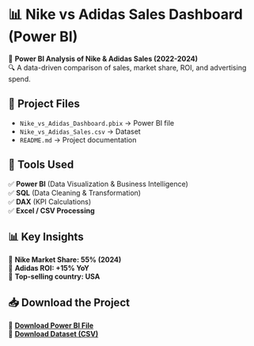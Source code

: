 # 📊 Nike vs Adidas Sales Dashboard (Power BI)

🚀 **Power BI Analysis of Nike & Adidas Sales (2022-2024)**  
🔍 A data-driven comparison of sales, market share, ROI, and advertising spend.

## 📂 Project Files
- `Nike_vs_Adidas_Dashboard.pbix` → Power BI file  
- `Nike_vs_Adidas_Sales.csv` → Dataset  
- `README.md` → Project documentation  

## 🔹 Tools Used
✅ **Power BI** (Data Visualization & Business Intelligence)  
✅ **SQL** (Data Cleaning & Transformation)  
✅ **DAX** (KPI Calculations)  
✅ **Excel / CSV Processing**  

## 📊 Key Insights
📌 **Nike Market Share: 55% (2024)**  
📌 **Adidas ROI: +15% YoY**  
📌 **Top-selling country: USA**  

## 📥 Download the Project
📎 **[Download Power BI File](LINK_TO_GITHUB_FILE)**  
📎 **[Download Dataset (CSV)](LINK_TO_GITHUB_CSV)**  

